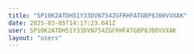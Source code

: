 ```yaml
---
title: "SP10K2ATDH51Y33DVN754ZGFRHFATGBP8J00VVXAK"
date: 2025-03-05T14:17:23.641Z
user: SP10K2ATDH51Y33DVN754ZGFRHFATGBP8J00VVXAK
layout: "users"
---
```

    